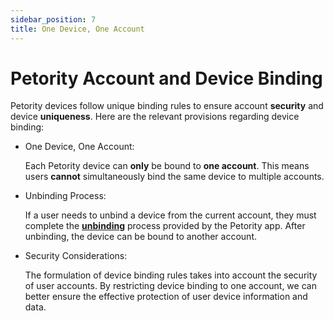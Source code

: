 ```yaml
---
sidebar_position: 7
title: One Device, One Account
---
```


# Petority Account and Device Binding
Petority devices follow unique binding rules to ensure account **security** and device **uniqueness**. Here are the relevant provisions regarding device binding:

+ One Device, One Account: 

	Each Petority device can **only** be bound to **one account**. This means users **cannot** simultaneously bind the same device to multiple accounts.

+ Unbinding Process: 

	If a user needs to unbind a device from the current account, they must complete the **[unbinding](/docs/petority/devices/unbinding)** process provided by the Petority app. After unbinding, the device can be bound to another account.

+ Security Considerations: 

	The formulation of device binding rules takes into account the security of user accounts. By restricting device binding to one account, we can better ensure the effective protection of user device information and data.
